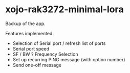 # xojo-rak3272-minimal-lora

Backup of the app.

Features implemented:

* Selection of Serial port / refresh list of ports
* Serial port speed
* SF / BW ? Frequency Selection
* Set up recurring PING message (with option number)
* Send one-off message